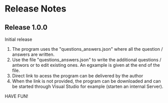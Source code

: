 # Release Notes

## Release 1.0.0
Initial release

1. The program uses the "questions_answers.json" where all the question / answers are written.
2. Use the file "questions_answers.json" to write the additional questions / antwors or to edit existing ones. An egxample is given at the end of the file.
3. Direct link to acess the program can be delivered by the author
4. When the link is not provided, the program can be downloaded and can be started through Visual Studio for example (starten an internal Server).

HAVE FUN!
